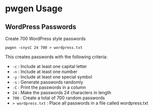 # pwgen Usage


## WordPress Passwords

Create 700 WordPress style passwords

``pwgen -cnysC 24 700 > wordpress.txt``

This creates passwords with the following criteria:

  * ``-c`` : Include at least one capital letter
  * ``-n`` : Include at least one number
  * ``-y`` : Include at least one special symbol
  * ``-s`` : Generate passwords randomly
  * ``-C`` : Print the passwords in a column
  * ``24`` : Make the passwords 24 characters in length
  * ``700`` : Create a total of 700 random passwords
  * ``> wordpress.txt`` : Place all passwords in a file called wordpress.txt
